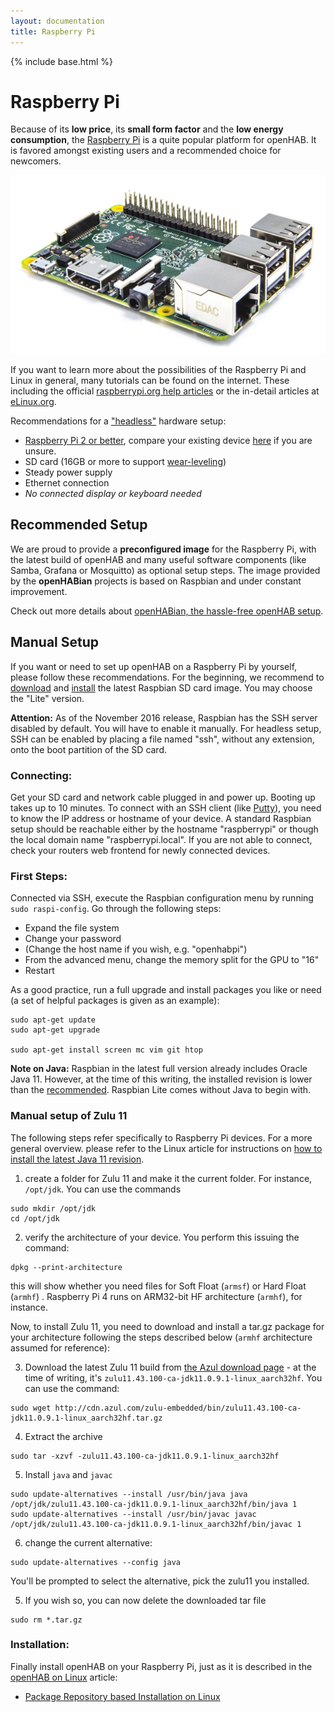 ```yaml
---
layout: documentation
title: Raspberry Pi
---
```


{% include base.html %}

# Raspberry Pi

Because of its **low price**, its **small form factor** and the **low energy consumption**, the [Raspberry Pi](https://www.raspberrypi.org) is a quite popular platform for openHAB.
It is favored amongst existing users and a recommended choice for newcomers.

![Raspberry Pi 2 Model B](images/rpi2b.png)

If you want to learn more about the possibilities of the Raspberry Pi and Linux in general, many tutorials can be found on the internet.
These including the official [raspberrypi.org help articles](https://www.raspberrypi.org/help) or the in-detail articles at [eLinux.org](https://elinux.org/RPi_Tutorials).

Recommendations for a ["headless"](https://en.wikipedia.org/wiki/Headless_computer) hardware setup:

- [Raspberry Pi 2 or better](https://en.wikipedia.org/wiki/Raspberry_Pi#Specifications), compare your existing device [here](https://en.wikipedia.org/wiki/Raspberry_Pi#Connectors) if you are unsure.
- SD card (16GB or more to support [wear-leveling](https://en.wikipedia.org/wiki/Wear_leveling))
- Steady power supply
- Ethernet connection
- *No connected display or keyboard needed*

## Recommended Setup

We are proud to provide a **preconfigured image** for the Raspberry Pi, with the latest build of openHAB and many useful software components (like Samba, Grafana or Mosquitto) as optional setup steps.
The image provided by the **openHABian** projects is based on Raspbian and under constant improvement.

Check out more details about [openHABian, the hassle-free openHAB setup](openhabian.html).

## Manual Setup

If you want or need to set up openHAB on a Raspberry Pi by yourself, please follow these recommendations.
For the beginning, we recommend to [download](https://www.raspberrypi.org/downloads/raspbian) and [install](https://www.raspberrypi.org/documentation/installation/installing-images/README.md) the latest Raspbian SD card image.
You may choose the "Lite" version.

**Attention:**
As of the November 2016 release, Raspbian has the SSH server disabled by default.
You will have to enable it manually.
For headless setup, SSH can be enabled by placing a file named "ssh", without any extension, onto the boot partition of the SD card.

### Connecting: 

Get your SD card and network cable plugged in and power up.
Booting up takes up to 10 minutes.
To connect with an SSH client (like [Putty](https://www.raspberrypi.org/documentation/remote-access/ssh/windows.md)), you need to know the IP address or hostname of your device.
A standard Raspbian setup should be reachable either by the hostname "raspberrypi" or though the local domain name "raspberrypi.local".
If you are not able to connect, check your routers web frontend for newly connected devices.

### First Steps:

Connected via SSH, execute the Raspbian configuration menu by running `sudo raspi-config`.
Go through the following steps:

- Expand the file system
- Change your password
- (Change the host name if you wish, e.g. "openhabpi")
- From the advanced menu, change the memory split for the GPU to "16"
- Restart

As a good practice, run a full upgrade and install packages you like or need (a set of helpful packages is given as an example):

```shell
sudo apt-get update
sudo apt-get upgrade

sudo apt-get install screen mc vim git htop
```

**Note on Java:**
Raspbian in the latest full version already includes Oracle Java 11.
However, at the time of this writing, the installed revision is lower than the [recommended](index.html#prerequisites).
Raspbian Lite comes without Java to begin with.
 ### Manual setup of Zulu 11
The following steps refer specifically to Raspberry Pi devices. For a more general overview. please refer to the Linux article for instructions on [how to install the latest Java 11 revision](linux.html).

1. create a folder for Zulu 11 and make it the current folder. For instance, ``/opt/jdk``. You can use the commands
```
sudo mkdir /opt/jdk
cd /opt/jdk
```
2. verify the architecture of your device. You perform this issuing the command:
```
dpkg --print-architecture
```
this will show whether you need files for  Soft Float (```armsf```) or Hard Float (```armhf```) .
Raspberry Pi 4 runs on ARM32-bit HF architecture (```armhf```), for instance. 


Now, to install Zulu 11, you need to download and install a tar.gz package for your architecture following the steps described below (```armhf``` architecture assumed for reference):


3. Download the latest Zulu 11 build from [the Azul download page](https://www.azul.com/downloads/zulu-community/?version=java-11-lts&architecture=arm-32-bit-hf&package=jdk) - at the time of writing, it's `` zulu11.43.100-ca-jdk11.0.9.1-linux_aarch32hf ``. You can use the command:
```
sudo wget http://cdn.azul.com/zulu-embedded/bin/zulu11.43.100-ca-jdk11.0.9.1-linux_aarch32hf.tar.gz
```
4. Extract the archive
```
sudo tar -xzvf -zulu11.43.100-ca-jdk11.0.9.1-linux_aarch32hf
```
5. Install ```java``` and ```javac```
```
sudo update-alternatives --install /usr/bin/java java /opt/jdk/zulu11.43.100-ca-jdk11.0.9.1-linux_aarch32hf/bin/java 1
sudo update-alternatives --install /usr/bin/javac javac /opt/jdk/zulu11.43.100-ca-jdk11.0.9.1-linux_aarch32hf/bin/javac 1
```
6. change the current alternative:
```
sudo update-alternatives --config java
```
You'll be prompted to select the alternative, pick the zulu11 you installed.

5. If you wish so, you can now delete the downloaded tar file
```
sudo rm *.tar.gz
```
### Installation:
Finally install openHAB on your Raspberry Pi, just as it is described in the [openHAB on Linux](linux.html) article:

- [Package Repository based Installation on Linux](linux.html#package-repository-installation)
